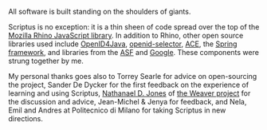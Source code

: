All software is built standing on the shoulders of giants.

Scriptus is no exception: it is a thin sheen of code spread over the top of the [Mozilla Rhino JavaScript library](http://www.mozilla.org/rhino/). In addition to Rhino, other open source libraries used include [OpenID4Java](http://code.google.com/p/openid4java/), [openid-selector](http://code.google.com/p/openid-selector/), [ACE](http://ace.ajax.org/), the [Spring framework](http://www.springframework.org/), and libraries from the [ASF](http://www.apache.org) and [Google](http://www.google.com). These components were strung together by me.

My personal thanks goes also to Torrey Searle for advice on open-sourcing the project, Sander De Dycker for the first feedback on the experience of learning and using Scriptus, [Nathanael D. Jones](http://nathanaeljones.com/) of [the Weaver project](http://weaverengine.com/) for the discussion and advice, Jean-Michel & Jenya for feedback, and Nela, Emil and Andres at Politecnico di Milano for taking Scriptus in new directions.

